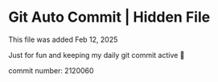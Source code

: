 # Git Auto Commit | Hidden File

This file was added Feb 12, 2025

Just for fun and keeping my daily git commit active 🤪

commit number: 2120060
